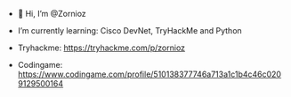 - 👋 Hi, I’m @Zornioz


- I’m currently learning:
  Cisco DevNet, TryHackMe and Python
- Tryhackme: https://tryhackme.com/p/zornioz
- Codingame: https://www.codingame.com/profile/510138377746a713a1c1b4c46c0209129500164

<!---
Zornioz/Zornioz is a ✨ special ✨ repository because its `README.md` (this file) appears on your GitHub profile.
You can click the Preview link to take a look at your changes.
--->
